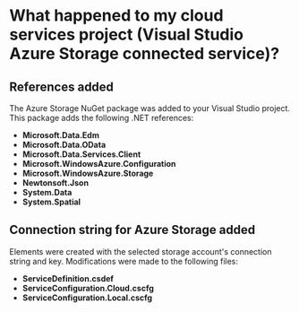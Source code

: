 <properties
    pageTitle="What happened to my cloud service project? | Microsoft Azure | Visual Studio connected services"
    description="Describes what happens in a cloud services project after connecting to an Azure storage account using Visual Studio connected services"
    services="storage"
    documentationCenter=""
    authors="TomArcher"
    manager="douge"
    editor=""/>

<tags
    ms.service="storage"
    ms.workload="web"
    ms.tgt_pltfrm="vs-what-happened"
    ms.devlang="na"
    ms.topic="article"
  ms.date="12/16/2015"
    ms.author="tarcher"/>

# What happened to my cloud services project (Visual Studio Azure Storage connected service)?
## References added
The Azure Storage NuGet package was added to your Visual Studio project.  
This package adds the following .NET references:

* **Microsoft.Data.Edm**
* **Microsoft.Data.OData**
* **Microsoft.Data.Services.Client**
* **Microsoft.WindowsAzure.Configuration**
* **Microsoft.WindowsAzure.Storage**
* **Newtonsoft.Json**
* **System.Data**
* **System.Spatial**

## Connection string for Azure Storage added
Elements were created with the selected storage account's connection string and key. Modifications were made to the following files:

* **ServiceDefinition.csdef**
* **ServiceConfiguration.Cloud.cscfg**
* **ServiceConfiguration.Local.cscfg**

